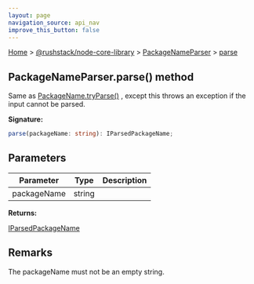 ```yaml
---
layout: page
navigation_source: api_nav
improve_this_button: false
---
```



[Home](./index.md) &gt; [@rushstack/node-core-library](./node-core-library.md) &gt; [PackageNameParser](./node-core-library.packagenameparser.md) &gt; [parse](./node-core-library.packagenameparser.parse.md)

## PackageNameParser.parse() method

Same as [PackageName.tryParse()](./node-core-library.packagename.tryparse.md) , except this throws an exception if the input cannot be parsed.

<b>Signature:</b>

```typescript
parse(packageName: string): IParsedPackageName;
```

## Parameters

|  Parameter | Type | Description |
|  --- | --- | --- |
|  packageName | string |  |

<b>Returns:</b>

[IParsedPackageName](./node-core-library.iparsedpackagename.md)

## Remarks

The packageName must not be an empty string.
